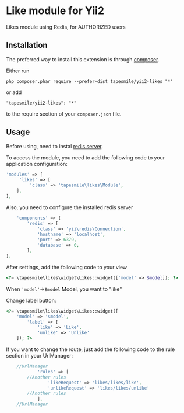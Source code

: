Like module for Yii2
====================

Likes module using Redis, for AUTHORIZED users

Installation
------------

The preferred way to install this extension is through [composer](http://getcomposer.org/download/).

Either run

```
php composer.phar require --prefer-dist tapesmile/yii2-likes "*"
```

or add

```
"tapesmile/yii2-likes": "*"
```

to the require section of your `composer.json` file.


Usage
-----

Before using,  need to instal [redis server](https://redis.io/).

To access the module, you need to add the following code to your application configuration:
```php
'modules' => [
     'likes' => [
         'class' => 'tapesmile\likes\Module',
    ],
],
```
Also, you need to configure the installed redis server
```php
    'components' => [
        'redis' => [
            'class' => 'yii\redis\Connection',
            'hostname' => 'localhost',
            'port' => 6379,
            'database' => 0,
        ],
],
```
After settings, add the following code to your view
```php
<?= \tapesmile\likes\widget\Likes::widget(['model' => $model]); ?>
```
When ```'model'```=>```$model``` Model, you want to "like"

Change label button:
```php
<?= \tapesmile\likes\widget\Likes::widget([
	'model' => '$model',
    	'label' => [
        	'like' => 'Like',
        	'unlike' => 'Unlike'
	]); ?>
```
If you want to change the route, just add the following code to the rule section in your UrlManager:
```php
	//UrlManager
            'rules' => [
		//Another rules
                'likeRequest' => 'likes/likes/like',
                'unlikeRequest' => 'likes/likes/unlike'
		//Another rules
            ],
	//UrlManager
```
